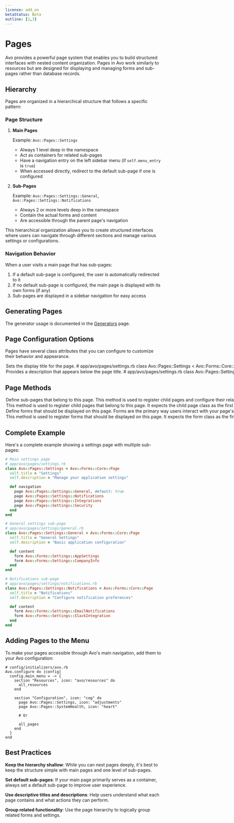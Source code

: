 ```yaml
---
license: add_on
betaStatus: Beta
outline: [2,3]
---
```


# Pages

Avo provides a powerful page system that enables you to build structured interfaces with nested content organization. Pages in Avo work similarly to resources but are designed for displaying and managing forms and sub-pages rather than database records.

## Hierarchy

Pages are organized in a hierarchical structure that follows a specific pattern:

### Page Structure

1. **Main Pages**

   Example: `Avo::Pages::Settings`

   - Always 1 level deep in the namespace
   - Act as containers for related sub-pages
   - Have a navigation entry on the left sidebar menu (if `self.menu_entry` is `true`)
   - When accessed directly, redirect to the default sub-page if one is configured

2. **Sub-Pages**

   Example: `Avo::Pages::Settings::General`, `Avo::Pages::Settings::Notifications`

   - Always 2 or more levels deep in the namespace
   - Contain the actual forms and content
   - Are accessible through the parent page's navigation

This hierarchical organization allows you to create structured interfaces where users can navigate through different sections and manage various settings or configurations.

### Navigation Behavior

When a user visits a main page that has sub-pages:

1. If a default sub-page is configured, the user is automatically redirected to it
2. If no default sub-page is configured, the main page is displayed with its own forms (if any)
3. Sub-pages are displayed in a sidebar navigation for easy access

## Generating Pages

The generator usage is documented in the [Generators](./generator.html#page-generator) page.

## Page Configuration Options

Pages have several class attributes that you can configure to customize their behavior and appearance.

<Option name="self.title" headingSize=3>

Sets the display title for the page.

```ruby{3}
# app/avo/pages/settings.rb
class Avo::Pages::Settings < Avo::Forms::Core::Page
  self.title = "Application Settings"
end
```
</Option>

<Option name="self.description" headingSize=3>

Provides a description that appears below the page title.

```ruby{3}
# app/avo/pages/settings.rb
class Avo::Pages::Settings < Avo::Forms::Core::Page
  self.description = "Manage your application settings and preferences"
end
```

</Option>


## Page Methods

<Option name="def navigation" headingSize=3>


Define sub-pages that belong to this page. This method is used to register child pages and configure their relationship to the parent.

:::warning Boot-time Parsing
The `def navigation` method is parsed only once during application boot. Do not use conditional logic (if/else statements) or dynamic content inside this method, as it will not be re-evaluated during runtime.
:::

```ruby{3-5}
# app/avo/pages/settings.rb
class Avo::Pages::Settings < Avo::Forms::Core::Page
  def navigation
    # ...
  end
end
```

</Option>

<Option name="page" headingSize=3>

This method is used to register child pages that belong to this page.

It expects the child page class as the first argument.

```ruby
# app/avo/pages/settings.rb
class Avo::Pages::Settings < Avo::Forms::Core::Page
  def navigation
    page Avo::Pages::Settings::General # [!code focus]
  end
end
```

When defining sub-pages, you can pass additional options:

<div class="pl-8">

#### `default`

Marks a sub-page as the default one to display when the main page is accessed.

**Default value**: `false`

**Possible values**: `true` or `false`

```ruby
# app/avo/pages/settings.rb
class Avo::Pages::Settings < Avo::Forms::Core::Page
  def navigation
    page Avo::Pages::Settings::General, default: true # [!code focus]
    page Avo::Pages::Settings::Notifications
  end
end
```

</div>

</Option>

<Option name="def content" headingSize=3>

Define forms that should be displayed on this page. Forms are the primary way users interact with your page's functionality.

:::warning Boot-time Parsing
The `def content` method is parsed only once during application boot. Do not use conditional logic (if/else statements) or dynamic content inside this method, as it will not be re-evaluated during runtime.
:::

```ruby{3-5}
# app/avo/pages/settings/general.rb
class Avo::Pages::Settings::General < Avo::Forms::Core::Page
  def content
    # ...
  end
end
```

You can define multiple forms on a single page, and they will be displayed in the order you declare them.
</Option>

<Option name="form" headingSize=3>

This method is used to register forms that should be displayed on this page.

It expects the form class as the first argument.

```ruby
# app/avo/pages/settings/general.rb
class Avo::Pages::Settings::General < Avo::Forms::Core::Page
  def content
    form Avo::Forms::Settings::AppSettings # [!code focus]
    form Avo::Forms::Settings::ProfileSettings # [!code focus]
  end
end
```


</Option>

## Complete Example

Here's a complete example showing a settings page with multiple sub-pages:

```ruby
# Main settings page
# app/avo/pages/settings.rb
class Avo::Pages::Settings < Avo::Forms::Core::Page
  self.title = "Settings"
  self.description = "Manage your application settings"

  def navigation
    page Avo::Pages::Settings::General, default: true
    page Avo::Pages::Settings::Notifications
    page Avo::Pages::Settings::Integrations
    page Avo::Pages::Settings::Security
  end
end
```

```ruby
# General settings sub-page
# app/avo/pages/settings/general.rb
class Avo::Pages::Settings::General < Avo::Forms::Core::Page
  self.title = "General Settings"
  self.description = "Basic application configuration"

  def content
    form Avo::Forms::Settings::AppSettings
    form Avo::Forms::Settings::CompanyInfo
  end
end
```

```ruby
# Notifications sub-page
# app/avo/pages/settings/notifications.rb
class Avo::Pages::Settings::Notifications < Avo::Forms::Core::Page
  self.title = "Notifications"
  self.description = "Configure notification preferences"

  def content
    form Avo::Forms::Settings::EmailNotifications
    form Avo::Forms::Settings::SlackIntegration
  end
end
```

## Adding Pages to the Menu

<LicenseReq license="pro"/>

To make your pages accessible through Avo's main navigation, add them to your Avo configuration:

```ruby{9-10,12,14}
# config/initializers/avo.rb
Avo.configure do |config|
  config.main_menu = -> {
    section "Resources", icon: "avo/resources" do
      all_resources
    end

    section "Configuration", icon: "cog" do
      page Avo::Pages::Settings, icon: "adjustments"
      page Avo::Pages::SystemHealth, icon: "heart"

      # Or

      all_pages
    end
  }
end
```


## Best Practices

**Keep the hierarchy shallow**: While you can nest pages deeply, it's best to keep the structure simple with main pages and one level of sub-pages.

**Set default sub-pages**: If your main page primarily serves as a container, always set a default sub-page to improve user experience.

**Use descriptive titles and descriptions**: Help users understand what each page contains and what actions they can perform.

**Group related functionality**: Use the page hierarchy to logically group related forms and settings.
